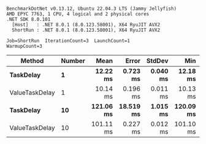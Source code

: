 ```

BenchmarkDotNet v0.13.12, Ubuntu 22.04.3 LTS (Jammy Jellyfish)
AMD EPYC 7763, 1 CPU, 4 logical and 2 physical cores
.NET SDK 8.0.101
  [Host]   : .NET 8.0.1 (8.0.123.58001), X64 RyuJIT AVX2
  ShortRun : .NET 8.0.1 (8.0.123.58001), X64 RyuJIT AVX2

Job=ShortRun  IterationCount=3  LaunchCount=1  
WarmupCount=3  

```
| Method         | Number | Mean      | Error     | StdDev   | Min       | Max       | Allocated |
|--------------- |------- |----------:|----------:|---------:|----------:|----------:|----------:|
| **TaskDelay**      | **1**      |  **12.22 ms** |  **0.723 ms** | **0.040 ms** |  **12.18 ms** |  **12.25 ms** |     **352 B** |
| ValueTaskDelay | 1      |  10.14 ms |  0.196 ms | 0.011 ms |  10.13 ms |  10.14 ms |     192 B |
| **TaskDelay**      | **10**     | **121.06 ms** | **18.519 ms** | **1.015 ms** | **120.09 ms** | **122.12 ms** |    **2053 B** |
| ValueTaskDelay | 10     | 101.11 ms |  0.227 ms | 0.012 ms | 101.10 ms | 101.12 ms |     381 B |
